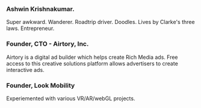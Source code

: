 ### Ashwin Krishnakumar.
Super awkward. Wanderer. Roadtrip driver. Doodles. Lives by Clarke's three laws. Entrepreneur.

### Founder, CTO - Airtory, Inc.
Airtory is a digital ad builder which helps create Rich Media ads. Free access to this creative solutions platform allows advertisers to create interactive ads.

### Founder, Look Mobility
Experiemented with various VR/AR/webGL projects.
